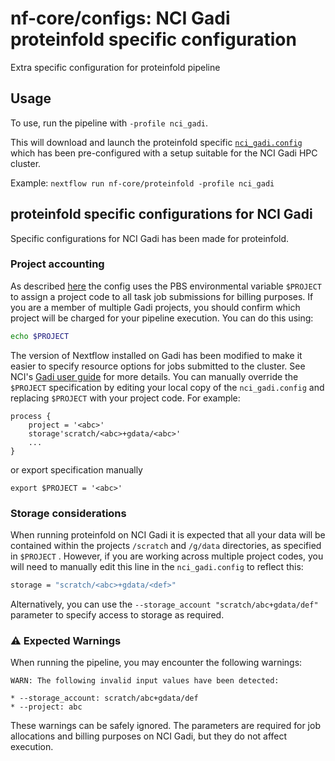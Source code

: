 # nf-core/configs: NCI Gadi proteinfold specific configuration

Extra specific configuration for proteinfold pipeline

## Usage

To use, run the pipeline with `-profile nci_gadi`.

This will download and launch the proteinfold specific [`nci_gadi.config`](../../../conf/pipeline/proteinfold/nci_gadi.config) which has been pre-configured with a setup suitable for the  NCI Gadi HPC cluster.

Example: `nextflow run nf-core/proteinfold -profile nci_gadi`

## proteinfold specific configurations for NCI Gadi

Specific configurations for NCI Gadi has been made for proteinfold.

### Project accounting

As described [here](https://github.com/nf-core/configs/blob/master/docs/nci_gadi.md#project-accounting) the config uses the PBS environmental variable `$PROJECT` to assign a project code to all task job submissions for billing purposes. If you are a member of multiple Gadi projects, you should confirm which project will be charged for your pipeline execution. You can do this using:

```bash
echo $PROJECT
```

The version of Nextflow installed on Gadi has been modified to make it easier to specify resource options for jobs submitted to the cluster. See NCI's [Gadi user guide](https://opus.nci.org.au/display/DAE/Nextflow) for more details. You can manually override the `$PROJECT` specification by editing your local copy of the `nci_gadi.config` and replacing `$PROJECT` with your project code. For example:

```nextflow
process {
    project = '<abc>'
    storage'scratch/<abc>+gdata/<abc>'
    ...
}
```
or export specification manually
```
export $PROJECT = '<abc>'
```

### Storage considerations 

When running proteinfold on NCI Gadi it is expected that all your data will be contained within the projects `/scratch` and `/g/data` directories, as specified in `$PROJECT` . However, if you are working across multiple project codes, you will need to manually edit this line in the `nci_gadi.config` to reflect this:

```bash
storage = "scratch/<abc>+gdata/<def>"
``` 

Alternatively, you can use the `--storage_account "scratch/abc+gdata/def"` parameter to specify access to storage as required.

### ⚠️ Expected Warnings  

When running the pipeline, you may encounter the following warnings:  

```
WARN: The following invalid input values have been detected:

* --storage_account: scratch/abc+gdata/def
* --project: abc
```

These warnings can be safely ignored. The parameters are required for job allocations and billing purposes on NCI Gadi, but they do not affect execution.
